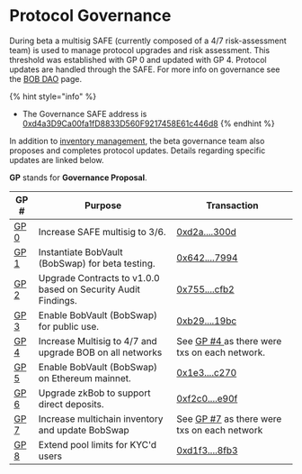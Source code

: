 # Protocol Governance

During beta a multisig SAFE (currently composed of a 4/7 risk-assessment team) is used to manage protocol upgrades and risk assessment. This threshold was established with GP 0 and updated with GP 4. Protocol updates are handled through the SAFE. For more info on governance see the [BOB DAO](../bob-dao.md) page.&#x20;

{% hint style="info" %}
* The Governance SAFE address is [0xd4a3D9Ca00fa1fD8833D560F9217458E61c446d8](https://app.safe.global/matic:0xd4a3D9Ca00fa1fD8833D560F9217458E61c446d8/home)
{% endhint %}

In addition to [inventory management](../inventory-management/), the beta governance team also proposes and completes protocol updates. Details regarding specific updates are linked below.

**GP** stands for **Governance Proposal**.

| GP #                                                                       | Purpose                                                       | Transaction                                                                                                        |
| -------------------------------------------------------------------------- | ------------------------------------------------------------- | ------------------------------------------------------------------------------------------------------------------ |
| [GP 0](gp-0-increase-safe-membership.md)                                   | Increase SAFE multisig to 3/6.                                | [0xd2a....300d](https://polygonscan.com/tx/0xd2a85a7b31ac91dfdd7737c234209c7695090720dedc970629f57cf542e2300d)     |
| [GP 1](gp-1-bobvault-bobswap-beta-testing-infrastructure.md)               | Instantiate BobVault (BobSwap) for beta testing.              | [0x642....7994](https://polygonscan.com/tx/0x642b0e7fbc2c0cacfb6641fb28b625784513e6db3ee5efba75dd405ad4a27994)     |
| [GP 2](gp-2-upgrade-contracts-to-v1.0.0.md)                                | Upgrade Contracts to v1.0.0 based on Security Audit Findings. | [0x755....cfb2](https://polygonscan.com/tx/0x755e2e240563b151e96b9bb52721e8361e1782697b092f32bb9fc23a8797cfb2)     |
| [GP 3 ](gp-3-enable-bobvault-bobswap-for-public-use.md)                    | Enable BobVault (BobSwap) for public use.                     |  [0xb29....19bc](https://polygonscan.com/tx/0xb29d804f5d2324a458dbbaff2c5da7d5e73c286bf42891f5816b030dfac119bc)    |
| [GP 4](gp-4-increase-multisig-and-upgrade-bob-contract-on-all-networks.md) | Increase Multisig to 4/7 and upgrade BOB on all networks      | See [GP #4 ](gp-4-increase-multisig-and-upgrade-bob-contract-on-all-networks.md)as there were txs on each network. |
| [GP 5](gp-5-enable-bobvault-bobswap-on-ethereum-mainnet.md)                | Enable BobVault (BobSwap) on Ethereum mainnet.                | [0x1e3....c270](https://etherscan.io/tx/0x1e33247389a04b8ffea082267821a9ccf2d79826812035d1256cb60b477bc270)        |
| [GP 6](gp-6-upgrade-zkbob-to-support-direct-deposits.md)                   | Upgrade zkBob to support direct deposits.                     | [0xf2c0....e90f](https://polygonscan.com/tx/0xf2c0a7e661691354fc9bf01ff4e00a3d1ab515afc4b0da3305c7d7e90f47519f)    |
| [GP 7](gp-7-increase-multi-chain-inventory-and-update-bobswap.md)          | Increase multichain inventory and update BobSwap              | See [GP #7](gp-7-increase-multi-chain-inventory-and-update-bobswap.md) as there were txs on each network           |
| [GP 8](gp-8-extend-pool-limits-for-kycd-users.md)                          | Extend pool limits for KYC'd users                            | [0xd1f3....8fb3](https://polygonscan.com/tx/0xd1f394e880ac56f1929f93d49b98b7b318b80544040ffe3009191f46ce438fb3)    |



